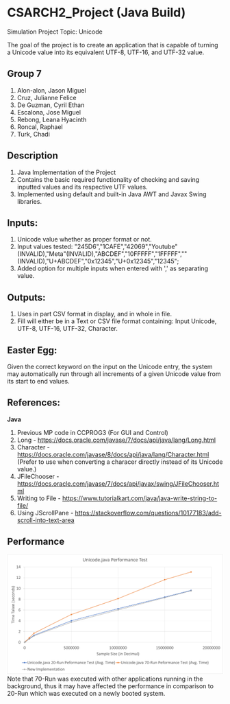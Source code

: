 # CSARCH2_Project (Java Build)
Simulation Project
Topic: Unicode

The goal of the project is to create an application that is capable of turning a Unicode value into its equivalent UTF-8, UTF-16, and UTF-32 value.

## Group 7
1. Alon-alon, Jason Miguel
2. Cruz, Julianne Felice
3. De Guzman, Cyril Ethan
4. Escalona, Jose Miguel
5. Rebong, Leana Hyacinth
6. Roncal, Raphael
7. Turk, Chadi

## Description
1. Java Implementation of the Project
2. Contains the basic required functionality of checking and saving inputted values and its respective UTF values.
3. Implemented using default and built-in Java AWT and Javax Swing libraries.

## Inputs:
1. Unicode value whether as proper format or not.
2. Input values tested: "245D6","1CAFE","42069","Youtube"(INVALID),"Meta"(INVALID),"ABCDEF","10FFFFF","1FFFFF",""(INVALID),"U+ABCDEF","0x12345","U+0x12345","12345";
3. Added option for multiple inputs when entered with ',' as separating value.

## Outputs:
1. Uses in part CSV format in display, and in whole in file.
2. Fill will either be in a Text or CSV file format containing: Input Unicode, UTF-8, UTF-16, UTF-32, Character.

## Easter Egg:
Given the correct keyword on the input on the Unicode entry, the system may automatically run through all increments of a given Unicode value from its start to end values.

## References:
**Java**
1. Previous MP code in CCPROG3 (For GUI and Control)
2. Long - https://docs.oracle.com/javase/7/docs/api/java/lang/Long.html
3. Character - https://docs.oracle.com/javase/8/docs/api/java/lang/Character.html (Prefer to use when converting a characer directly instead of its Unicode value.)
4. JFileChooser - https://docs.oracle.com/javase/7/docs/api/javax/swing/JFileChooser.html
5. Writing to File - https://www.tutorialkart.com/java/java-write-string-to-file/
6. Using JScrollPane - https://stackoverflow.com/questions/10177183/add-scroll-into-text-area

## Performance
<img src="performance.png" alt="Unicode Java Performance"/>
Note that 70-Run was executed with other applications running in the background, thus it may have affected the performance in comparison to 20-Run which was executed on a newly booted system.
